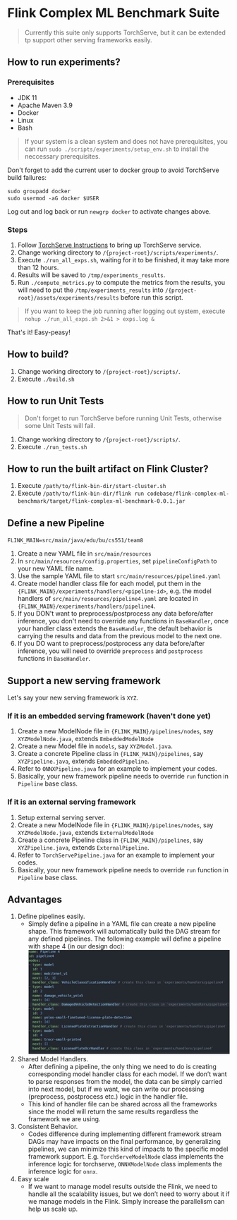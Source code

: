 Flink Complex ML Benchmark Suite
===

> Currently this suite only supports TorchServe, but it can be extended tp support other serving frameworks easily.

## How to run experiments?

### Prerequisites
  - JDK 11
  - Apache Maven 3.9
  - Docker
  - Linux
  - Bash

> If your system is a clean system and does not have prerequisites, you can run `sudo ./scripts/experiments/setup_env.sh` to install the neccessary prerequisites.

Don't forget to add the current user to docker group to avoid TorchServe build failures:
```
sudo groupadd docker
sudo usermod -aG docker $USER
```
Log out and log back or run `newgrp docker` to activate changes above.

### Steps
1. Follow [TorchServe Instructions](../external-serving/torchserve/README.md) to bring up TorchServe service.
2. Change working directory to `/{project-root}/scripts/experiments/`.
3. Execute `./run_all_exps.sh`, waiting for it to be finished, it may take more than 12 hours.
4. Results will be saved to `/tmp/experiments_results`.
5. Run `./compute_metrics.py` to compute the metrics from the results, you will need to put the `/tmp/experiments_results` into `/{project-root}/assets/experiments/results` before run this script.

> If you want to keep the job running after logging out system, execute `nohup ./run_all_exps.sh 2>&1 > exps.log &`

That's it! Easy-peasy!

## How to build?

1. Change working directory to `/{project-root}/scripts/`.
2. Execute `./build.sh`

## How to run Unit Tests

> Don't forget to run TorchServe before running Unit Tests, otherwise some Unit Tests will fail.

1. Change working directory to `/{project-root}/scripts/`.
2. Execute `./run_tests.sh`

## How to run the built artifact on Flink Cluster?

1. Execute `/path/to/flink-bin-dir/start-cluster.sh`
2. Execute `/path/to/flink-bin-dir/flink run codebase/flink-complex-ml-benchmark/target/flink-complex-ml-benchmark-0.0.1.jar`

## Define a new Pipeline

`FLINK_MAIN=src/main/java/edu/bu/cs551/team8`

1. Create a new YAML file in `src/main/resources`
2. In `src/main/resources/config.properties`, set `pipelineConfigPath` to your new YAML file name.
3. Use the sample YAML file to start `src/main/resources/pipeline4.yaml`
4. Create model handler class file for each model, put them in the `{FLINK_MAIN}/experiments/handlers/<pipeline-id>`, e.g. the model handlers of `src/main/resources/pipeline4.yaml` are located in `{FLINK_MAIN}/experiments/handlers/pipeline4`.
5. If you DON't want to preprocess/postprocess any data before/after inference, you don't need to override any functions in `BaseHandler`, once your handler class extends the `BaseHandler`, the default behavior is carrying the results and data from the previous model to the next one.
6. If you DO want to preprocess/postprocess any data before/after inference, you will need to override `preprocess` and `postprocess` functions in `BaseHandler`.

## Support a new serving framework

Let's say your new serving framework is `XYZ`.
### If it is an embedded serving framework (haven't done yet)
1. Create a new ModelNode file in `{FLINK_MAIN}/pipelines/nodes`, say `XYZModelNode.java`, extends `EmbeddedModelNode`
2. Create a new Model file in `models`, say `XYZModel.java`.
3. Create a concrete Pipeline class in `{FLINK_MAIN}/pipelines`, say `XYZPipeline.java`, extends `EmbeddedPipeline`.
4. Refer to `ONNXPipeline.java` for an example to implement your codes.
5. Basically, your new framework pipeline needs to override `run` function in `Pipeline` base class.

### If it is an external serving framework
1. Setup external serving server.
2. Create a new ModelNode file in `{FLINK_MAIN}/pipelines/nodes`, say `XYZModelNode.java`, extends `ExternalModelNode`
3. Create a concrete Pipeline class in `{FLINK_MAIN}/pipelines`, say `XYZPipeline.java`, extends `ExternalPipeline`.
4. Refer to `TorchServePipeline.java` for an example to implement your codes.
5. Basically, your new framework pipeline needs to override `run` function in `Pipeline` base class.

## Advantages
1. Define pipelines easily.
    - Simply define a pipeline in a YAML file can create a new pipeline shape. This framework will automatically build the DAG stream for any defined pipelines. The following example will define a pipeline with shape 4 (in our design doc):
    ![pipeline4-yaml](../../assets/design/pipeline4-yaml.png)
2. Shared Model Handlers.
    - After defining a pipeline, the only thing we need to do is creating corresponding model handler class for each model. If we don’t want to parse responses from the model, the data can be simply carried into next model, but if we want, we can write our processing (preprocess, postprocess etc.) logic in the handler file.
    - This kind of handler file can be shared across all the frameworks since the model will return the same results regardless the framework we are using.
3. Consistent Behavior.
    - Codes difference during implementing different framework stream DAGs may have impacts on the final performance, by generalizing pipelines, we can minimize this kind of impacts to the specific model framework support. E.g. `TorchServeModelNode` class implements the inference logic for torchserve, `ONNXModelNode` class implements the inference logic for `onnx`.
4. Easy scale
    - If we want to manage model results outside the Flink, we need to handle all the scalability issues, but we don’t need to worry about it if we manage models in the Flink. Simply increase the parallelism can help us scale up.